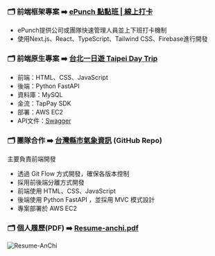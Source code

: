 ### 🗂️ 前端框架專案 ➡️ [ePunch 點點班 | 線上打卡](https://project-epunch.vercel.app/)

- ePunch提供公司或團隊快速管理人員並上下班打卡機制
- 使用Next.js、React、TypeScript、Tailwind CSS、Firebase進行開發

### 🗂️ 前端原生專案 ➡️ [台北一日遊 Taipei Day Trip](http://100.28.23.193:8000/)

- 前端：HTML、CSS、JavaScript
- 後端：Python FastAPI
- 資料庫：MySQL
- 金流：TapPay SDK
- 部署：AWS EC2
- API文件：[Swagger](http://100.28.23.193:8000/docs) 

### 🗂️ 團隊合作 ➡️ [台灣縣市氣象資訊](https://github.com/angelc1997/bootcamp-team-project?tab=readme-ov-file) (GitHub Repo)
主要負責前端開發
- 透過 Git Flow 方式開發，確保各版本控制
- 採用前後端分離方式開發
- 前端使用 HTML、CSS、JavaScript
- 後端使用 Python FastAPI ，並採用 MVC 模式設計
- 專案部署於 AWS EC2

### 🗂️ 個人履歷(PDF) ➡️ [Resume-anchi.pdf](https://github.com/user-attachments/files/17077002/Resume-AnChi.pdf)
![Resume-AnChi](https://github.com/user-attachments/assets/991c7a34-cb90-478c-9656-0f94e8933331)

